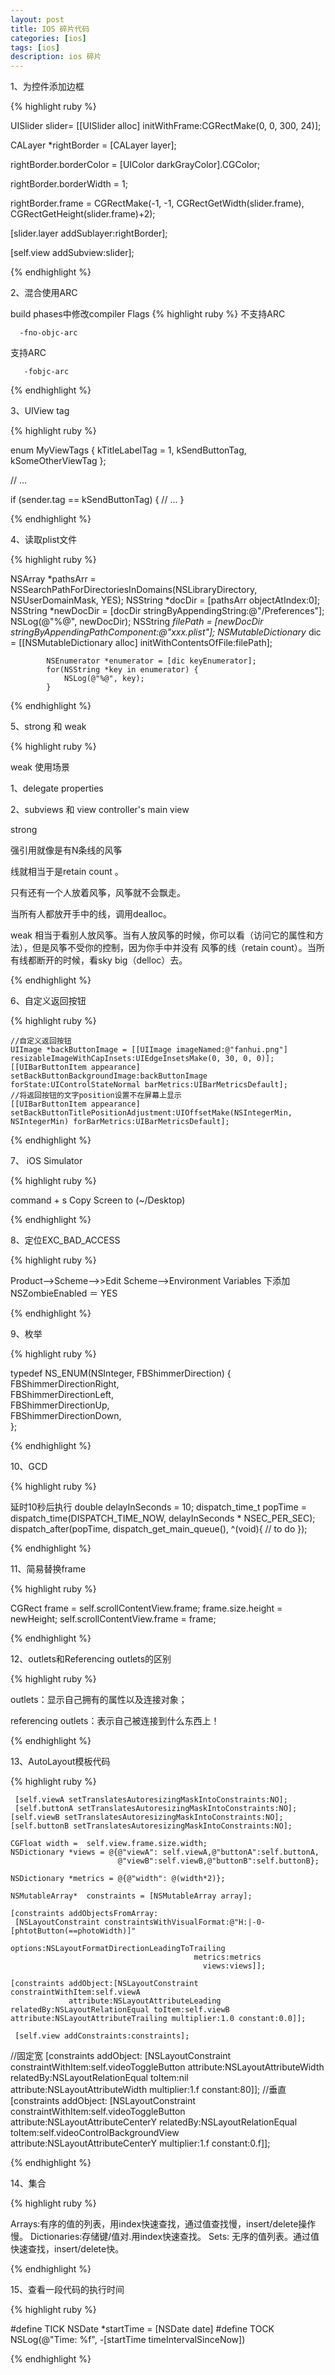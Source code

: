 ```yaml
---
layout: post
title: IOS 碎片代码
categories: [ios]
tags: [ios]
description: ios 碎片
---
```


1、为控件添加边框

{% highlight ruby %}

UISlider slider= [[UISlider alloc] initWithFrame:CGRectMake(0, 0, 300, 24)];

CALayer *rightBorder = [CALayer layer];

rightBorder.borderColor = [UIColor darkGrayColor].CGColor;

rightBorder.borderWidth = 1;

rightBorder.frame = CGRectMake(-1, -1, CGRectGetWidth(slider.frame), 
                                   CGRectGetHeight(slider.frame)+2);

[slider.layer addSublayer:rightBorder];

[self.view addSubview:slider];

{% endhighlight %}

2、混合使用ARC

build phases中修改compiler Flags
{% highlight ruby %}
不支持ARC

      -fno-objc-arc

支持ARC

       -fobjc-arc

{% endhighlight %}

3、UIView tag

{% highlight ruby %}

enum MyViewTags {
    kTitleLabelTag = 1,
    kSendButtonTag,
    kSomeOtherViewTag
};

// ...

if (sender.tag == kSendButtonTag) {
    // ...
}

{% endhighlight %}

4、读取plist文件

{% highlight ruby %}

 NSArray *pathsArr = NSSearchPathForDirectoriesInDomains(NSLibraryDirectory, NSUserDomainMask, YES);
            NSString *docDir = [pathsArr objectAtIndex:0];
            NSString *newDocDir = [docDir stringByAppendingString:@"/Preferences"];
            NSLog(@"%@", newDocDir);
            NSString *filePath = [newDocDir stringByAppendingPathComponent:@"xxx.plist"];
            NSMutableDictionary* dic = [[NSMutableDictionary alloc] initWithContentsOfFile:filePath];

            NSEnumerator *enumerator = [dic keyEnumerator];
            for(NSString *key in enumerator) {
                NSLog(@"%@", key);
            }

{% endhighlight %}


5、strong 和 weak 

{% highlight ruby %}

weak 使用场景

1、delegate properties  

2、subviews 和 view controller's main view

strong 

强引用就像是有N条线的风筝

线就相当于是retain count 。

只有还有一个人放着风筝，风筝就不会飘走。

当所有人都放开手中的线，调用dealloc。

weak 相当于看别人放风筝。当有人放风筝的时候，你可以看（访问它的属性和方法），但是风筝不受你的控制，因为你手中并没有
风筝的线（retain count）。当所有线都断开的时候，看sky big（delloc）去。

{% endhighlight %}


6、自定义返回按钮

{% highlight ruby %}

	//自定义返回按钮
	UIImage *backButtonImage = [[UIImage imageNamed:@"fanhui.png"] resizableImageWithCapInsets:UIEdgeInsetsMake(0, 30, 0, 0)];
	[[UIBarButtonItem appearance] setBackButtonBackgroundImage:backButtonImage forState:UIControlStateNormal barMetrics:UIBarMetricsDefault];
	//将返回按钮的文字position设置不在屏幕上显示
	[[UIBarButtonItem appearance] setBackButtonTitlePositionAdjustment:UIOffsetMake(NSIntegerMin, NSIntegerMin) forBarMetrics:UIBarMetricsDefault];

{% endhighlight %}

7、 iOS Simulator 

{% highlight ruby %}

 command + s  Copy Screen to (~/Desktop)

{% endhighlight %}



8、定位EXC_BAD_ACCESS

{% highlight ruby %}

Product-->Scheme-->>Edit Scheme-->Environment Variables
下添加NSZombieEnabled ＝ YES

{% endhighlight %}


9、枚举

{% highlight ruby %}

typedef NS_ENUM(NSInteger, FBShimmerDirection) {
    FBShimmerDirectionRight,    
    FBShimmerDirectionLeft,   
    FBShimmerDirectionUp,      
    FBShimmerDirectionDown,     
};

{% endhighlight %}

10、GCD

{% highlight ruby %}

延时10秒后执行
    double delayInSeconds = 10;
    dispatch_time_t popTime = dispatch_time(DISPATCH_TIME_NOW, delayInSeconds * NSEC_PER_SEC);
    dispatch_after(popTime, dispatch_get_main_queue(), ^(void){
     // to do
    });

{% endhighlight %}


11、简易替换frame

{% highlight ruby %}

  CGRect frame = self.scrollContentView.frame;
   frame.size.height = newHeight;
   self.scrollContentView.frame = frame;

{% endhighlight %}

12、outlets和Referencing outlets的区别

{% highlight ruby %}

outlets：显示自己拥有的属性以及连接对象；

referencing outlets：表示自己被连接到什么东西上！

{% endhighlight %}

13、AutoLayout模板代码

{% highlight ruby %}

     [self.viewA setTranslatesAutoresizingMaskIntoConstraints:NO];
     [self.buttonA setTranslatesAutoresizingMaskIntoConstraints:NO];
    [self.viewB setTranslatesAutoresizingMaskIntoConstraints:NO];
    [self.buttonB setTranslatesAutoresizingMaskIntoConstraints:NO];
    
    CGFloat width =  self.view.frame.size.width;
    NSDictionary *views = @{@"viewA": self.viewA,@"buttonA":self.buttonA,
                            @"viewB":self.viewB,@"buttonB":self.buttonB};
    
    NSDictionary *metrics = @{@"width": @(width*2)};
    
    NSMutableArray*  constraints = [NSMutableArray array];
    
    [constraints addObjectsFromArray:
     [NSLayoutConstraint constraintsWithVisualFormat:@"H:|-0-[phtotButton(==photoWidth)]"
                                             options:NSLayoutFormatDirectionLeadingToTrailing
                                             metrics:metrics
                                               views:views]];
    
    [constraints addObject:[NSLayoutConstraint constraintWithItem:self.viewA 
                 attribute:NSLayoutAttributeLeading relatedBy:NSLayoutRelationEqual toItem:self.viewB attribute:NSLayoutAttributeTrailing multiplier:1.0 constant:0.0]];
    
     [self.view addConstraints:constraints];


//固定宽
       [constraints addObject:
     [NSLayoutConstraint constraintWithItem:self.videoToggleButton
                                  attribute:NSLayoutAttributeWidth
                                  relatedBy:NSLayoutRelationEqual
                                     toItem:nil
                                  attribute:NSLayoutAttributeWidth
                                 multiplier:1.f constant:80]];
//垂直
[constraints addObject:
    [NSLayoutConstraint constraintWithItem:self.videoToggleButton
                                 attribute:NSLayoutAttributeCenterY
                                 relatedBy:NSLayoutRelationEqual
                                    toItem:self.videoControlBackgroundView
                                 attribute:NSLayoutAttributeCenterY
                                multiplier:1.f constant:0.f]];


{% endhighlight %}

14、集合

{% highlight ruby %}

Arrays:有序的值的列表，用index快速查找，通过值查找慢，insert/delete操作慢。
Dictionaries:存储键/值对.用index快速查找。
Sets: 无序的值列表。通过值快速查找，insert/delete快。

{% endhighlight %}

15、查看一段代码的执行时间

{% highlight ruby %}

#define TICK   NSDate *startTime = [NSDate date]
#define TOCK   NSLog(@"Time: %f", -[startTime timeIntervalSinceNow])

{% endhighlight %}


